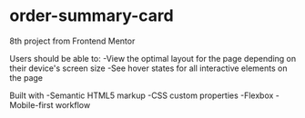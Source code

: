 # order-summary-card

8th project from Frontend Mentor

Users should be able to:
-View the optimal layout for the page depending on their device's screen size
-See hover states for all interactive elements on the page

Built with
-Semantic HTML5 markup
-CSS custom properties
-Flexbox
-Mobile-first workflow
